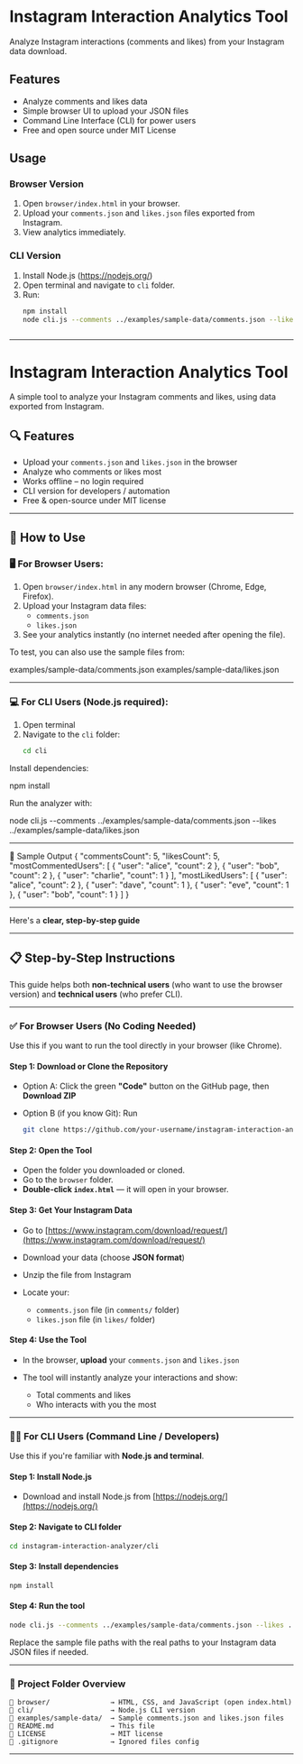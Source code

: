 # Instagram Interaction Analytics Tool

Analyze Instagram interactions (comments and likes) from your Instagram data download.

## Features

- Analyze comments and likes data
- Simple browser UI to upload your JSON files
- Command Line Interface (CLI) for power users
- Free and open source under MIT License

## Usage

### Browser Version

1. Open `browser/index.html` in your browser.
2. Upload your `comments.json` and `likes.json` files exported from Instagram.
3. View analytics immediately.

### CLI Version

1. Install Node.js (https://nodejs.org/)
2. Open terminal and navigate to `cli` folder.
3. Run:
   ```bash
   npm install
   node cli.js --comments ../examples/sample-data/comments.json --likes ../examples/sample-data/likes.json



--------------------------------------------------------------------------------------------------------------------------------------


# Instagram Interaction Analytics Tool

A simple tool to analyze your Instagram comments and likes, using data exported from Instagram.

## 🔍 Features

- Upload your `comments.json` and `likes.json` in the browser
- Analyze who comments or likes most
- Works offline – no login required
- CLI version for developers / automation
- Free & open-source under MIT license

---

## 🚀 How to Use

### 🖥️ For Browser Users:

1. Open `browser/index.html` in any modern browser (Chrome, Edge, Firefox).
2. Upload your Instagram data files:
   - `comments.json`
   - `likes.json`
3. See your analytics instantly (no internet needed after opening the file).

To test, you can also use the sample files from:

examples/sample-data/comments.json
examples/sample-data/likes.json


---

### 💻 For CLI Users (Node.js required):

1. Open terminal
2. Navigate to the `cli` folder:
   ```bash
   cd cli


Install dependencies:

npm install


Run the analyzer with:

node cli.js --comments ../examples/sample-data/comments.json --likes ../examples/sample-data/likes.json


--------------------------------------------------------------------------------------------------------------------------------------


🧪 Sample Output
{
  "commentsCount": 5,
  "likesCount": 5,
  "mostCommentedUsers": [
    { "user": "alice", "count": 2 },
    { "user": "bob", "count": 2 },
    { "user": "charlie", "count": 1 }
  ],
  "mostLikedUsers": [
    { "user": "alice", "count": 2 },
    { "user": "dave", "count": 1 },
    { "user": "eve", "count": 1 },
    { "user": "bob", "count": 1 }
  ]
}


--------------------------------------------------------------------------------------------------------------------------------------


Here's a **clear, step-by-step guide**

---

## 📋 Step-by-Step Instructions

This guide helps both **non-technical users** (who want to use the browser version) and **technical users** (who prefer CLI).

---

### ✅ For Browser Users (No Coding Needed)

Use this if you want to run the tool directly in your browser (like Chrome).

#### Step 1: Download or Clone the Repository

* Option A: Click the green **"Code"** button on the GitHub page, then **Download ZIP**
* Option B (if you know Git): Run

  ```bash
  git clone https://github.com/your-username/instagram-interaction-analyzer.git
  ```

#### Step 2: Open the Tool

* Open the folder you downloaded or cloned.
* Go to the `browser` folder.
* **Double-click `index.html`** — it will open in your browser.

#### Step 3: Get Your Instagram Data

* Go to [https://www.instagram.com/download/request/](https://www.instagram.com/download/request/)
* Download your data (choose **JSON format**)
* Unzip the file from Instagram
* Locate your:

  * `comments.json` file (in `comments/` folder)
  * `likes.json` file (in `likes/` folder)

#### Step 4: Use the Tool

* In the browser, **upload** your `comments.json` and `likes.json`
* The tool will instantly analyze your interactions and show:

  * Total comments and likes
  * Who interacts with you the most

---

### 🧑‍💻 For CLI Users (Command Line / Developers)

Use this if you're familiar with **Node.js and terminal**.

#### Step 1: Install Node.js

* Download and install Node.js from [https://nodejs.org/](https://nodejs.org/)

#### Step 2: Navigate to CLI folder

```bash
cd instagram-interaction-analyzer/cli
```

#### Step 3: Install dependencies

```bash
npm install
```

#### Step 4: Run the tool

```bash
node cli.js --comments ../examples/sample-data/comments.json --likes ../examples/sample-data/likes.json
```

Replace the sample file paths with the real paths to your Instagram data JSON files if needed.

---

### 📁 Project Folder Overview

```
📁 browser/               → HTML, CSS, and JavaScript (open index.html)
📁 cli/                   → Node.js CLI version
📁 examples/sample-data/  → Sample comments.json and likes.json files
📄 README.md              → This file
📄 LICENSE                → MIT license
📄 .gitignore             → Ignored files config
```

---



